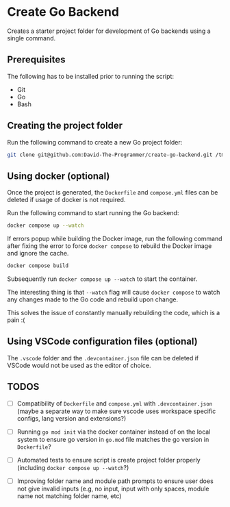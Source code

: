 # Create Go Backend

Creates a starter project folder for development of Go backends using a single command.

## Prerequisites

The following has to be installed prior to running the script:
- Git
- Go
- Bash

## Creating the project folder

Run the following command to create a new Go project folder:
```bash
git clone git@github.com:David-The-Programmer/create-go-backend.git /tmp/create-go-backend/ && /tmp/create-go-backend/create.sh
```

## Using docker (optional)

Once the project is generated, the `Dockerfile` and `compose.yml` files can be deleted if usage of docker is not required.

Run the following command to start running the Go backend:
```bash
docker compose up --watch
```
If errors popup while building the Docker image, run the following command after fixing the error to force `docker compose` to rebuild the Docker image and ignore the cache.
```bash
docker compose build
```
Subsequently run `docker compose up --watch` to start the container.

The interesting thing is that `--watch` flag will cause `docker compose` to watch any changes made to the Go code and rebuild upon change.

This solves the issue of constantly manually rebuilding the code, which is a pain :(

## Using VSCode configuration files (optional)

The `.vscode` folder and the `.devcontainer.json` file can be deleted if VSCode would not be used as the editor of choice.

## TODOS
- [ ] Compatibility of `Dockerfile` and `compose.yml` with `.devcontainer.json` (maybe a separate way to make sure vscode uses workspace specific configs, lang version and extensions?)
- [ ] Running `go mod init` via the docker container instead of on the local system to ensure go version in `go.mod` file matches the go version in `Dockerfile`?
- [ ] Automated tests to ensure script is create project folder properly (including `docker compose up --watch`?)
- [ ] Improving folder name and module path prompts to ensure user does not give invalid inputs (e.g, no input, input with only spaces, module name not matching folder name, etc)


